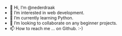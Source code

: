 - 👋 Hi, I’m @nederdraak
- 👀 I’m interested in web development.
- 🌱 I’m currently learning Python.
- 💞️ I’m looking to collaborate on any beginner projects.
- 📫 How to reach me ... on Github. :-)

<!---
nederdraak/nederdraak is a ✨ special ✨ repository because its `README.md` (this file) appears on your GitHub profile.
You can click the Preview link to take a look at your changes.
--->
